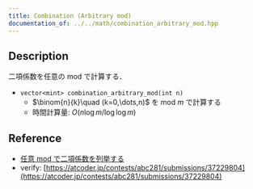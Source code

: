 ```yaml
---
title: Combination (Arbitrary mod)
documentation_of: ../../math/combination_arbitrary_mod.hpp
---
```


## Description

二項係数を任意の mod で計算する．

- `vector<mint> combination_arbitrary_mod(int n)`
    - $\binom{n}{k}\quad (k=0,\dots,n)$ を mod $m$ で計算する
    - 時間計算量: $O(n\log m / \log\log m)$

## Reference

- [任意 mod で二項係数を列挙する](https://qiita.com/suisen_cp/items/d0ab7e728b98bbec818f)
- verify: [https://atcoder.jp/contests/abc281/submissions/37229804](https://atcoder.jp/contests/abc281/submissions/37229804)